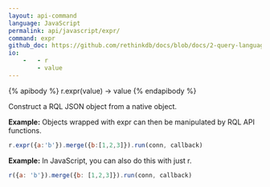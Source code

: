 ```yaml
---
layout: api-command 
language: JavaScript
permalink: api/javascript/expr/
command: expr
github_doc: https://github.com/rethinkdb/docs/blob/docs/2-query-language/api/javascript/control-structures/expr.md
io:
    -   - r
        - value
---
```


{% apibody %}
r.expr(value) → value
{% endapibody %}

Construct a RQL JSON object from a native object.

__Example:__ Objects wrapped with expr can then be manipulated by RQL API functions.

```js
r.expr({a:'b'}).merge({b:[1,2,3]}).run(conn, callback)
```


__Example:__ In JavaScript, you can also do this with just r.

```js
r({a: 'b'}).merge({b: [1,2,3]}).run(conn, callback)
```


